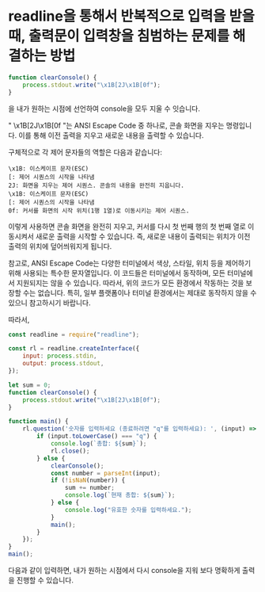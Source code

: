# readline을 통해서 반복적으로 입력을 받을때, 출력문이 입력창을 침범하는 문제를 해결하는 방법

```js
function clearConsole() {
	process.stdout.write("\x1B[2J\x1B[0f");
}
```

을 내가 원하는 시점에 선언하여 console을 모두 지울 수 잇습니다.

" \x1B[2J\x1B[0f "는 ANSI Escape Code 중 하나로, 콘솔 화면을 지우는 명령입니다. 이를 통해 이전 출력을 지우고 새로운 내용을 출력할 수 있습니다.

구체적으로 각 제어 문자들의 역할은 다음과 같습니다:

```
\x1B: 이스케이프 문자(ESC)
[: 제어 시퀀스의 시작을 나타냄
2J: 화면을 지우는 제어 시퀀스. 콘솔의 내용을 완전히 지웁니다.
\x1B: 이스케이프 문자(ESC)
[: 제어 시퀀스의 시작을 나타냄
0f: 커서를 화면의 시작 위치(1행 1열)로 이동시키는 제어 시퀀스.
```

이렇게 사용하면 콘솔 화면을 완전히 지우고, 커서를 다시 첫 번째 행의 첫 번째 열로 이동시켜서 새로운 출력을 시작할 수 있습니다. 즉, 새로운 내용이 출력되는 위치가 이전 출력의 위치에 덮어씌워지게 됩니다.

참고로, ANSI Escape Code는 다양한 터미널에서 색상, 스타일, 위치 등을 제어하기 위해 사용되는 특수한 문자열입니다. 이 코드들은 터미널에서 동작하며, 모든 터미널에서 지원되지는 않을 수 있습니다. 따라서, 위의 코드가 모든 환경에서 작동하는 것을 보장할 수는 없습니다. 특히, 일부 플랫폼이나 터미널 환경에서는 제대로 동작하지 않을 수 있으니 참고하시기 바랍니다.

따라서,

```js
const readline = require("readline");

const rl = readline.createInterface({
	input: process.stdin,
	output: process.stdout,
});

let sum = 0;
function clearConsole() {
	process.stdout.write("\x1B[2J\x1B[0f");
}

function main() {
	rl.question('숫자를 입력하세요 (종료하려면 "q"를 입력하세요): ', (input) => {
		if (input.toLowerCase() === "q") {
			console.log(`총합: ${sum}`);
			rl.close();
		} else {
			clearConsole();
			const number = parseInt(input);
			if (!isNaN(number)) {
				sum += number;
				console.log(`현재 총합: ${sum}`);
			} else {
				console.log("유효한 숫자를 입력하세요.");
			}
			main();
		}
	});
}
main();
```

다음과 같이 입력하면, 내가 원하는 시점에서 다시 console을 지워 보다 명확하게 출력을 진행할 수 있습니다.
